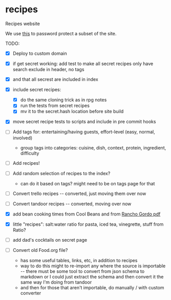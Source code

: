 # recipes

Recipes website

We use
[this](https://github.com/matteobrusa/Password-protection-for-static-pages) to
password protect a subset of the site.

TODO:
- [X] Deploy to custom domain
- [X] if get secret working: add test to make all secret recipes only have
      search exclude in header, no tags
- [X] and that all secrest are included in index
- [X] include secret recipes:
  - [X] do the same cloning trick as in rpg notes
  - [X] run the tests from secret recipes
  - [X] mv it to the secret.hash location before site build
- [X] move secret recipe tests to scripts and include in pre commit hooks
- [ ] Add tags for: entertaining/having guests, effort-level (easy, normal,
      involved)
  - group tags into categories: cuisine, dish, context, protein, ingredient,
    difficulty
- [ ] Add recipes!
- [ ] Add random selection of recipes to the index?
  - can do it based on tags? might need to be on tags page for that
- [ ] Convert trello recipes -- converted, just moving them over now
- [ ] Convert tandoor recipes -- converted, moving over now
- [X] add bean cooking times from Cool Beans and from [Rancho Gordo
      pdf](https://static1.squarespace.com/static/560ad766e4b0bd9a7a2bdab8/t/5e95f2b52aae8d6545a08797/1586885302075/pressure_cooking.pdf)

- [X] little "recipes": salt:water ratio for pasta, iced tea, vinegrette, stuff from Ratio?
- [ ] add dad's cocktails on secret page
- [ ] Convert old Food.org file?
    - has some useful tables, links, etc, in addition to recipes
    - way to do this might to re-import any where the source is importable --
      there must be some tool to convert from json schema to markdown or I could
      just extract the schema and then convert it the same way I'm doing from
      tandoor
    - and then for those that aren't importable, do manually / with custom
      converter
